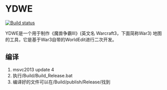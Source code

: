﻿# YDWE

[![Build status](https://ci.appveyor.com/api/projects/status/ybeps6jwp0nupxu6?svg=true)](https://ci.appveyor.com/project/actboy168/YDWE)

YDWE是一个用于制作《魔兽争霸III》(英文名 Warcraft3，下面简称War3) 地图的工具，它是基于War3自带的WorldEdit进行二次开发。

## 编译

1. msvc2013 update 4
2. 执行/Build/Build_Release.bat
3. 编译好的文件可以在/Build/publish/Release/找到
